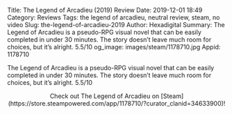Title: The Legend of Arcadieu (2019) Review
Date: 2019-12-01 18:49
Category: Reviews
Tags: the legend of arcadieu, neutral review, steam, no video
Slug: the-legend-of-arcadieu-2019
Author: Hexadigital
Summary: The Legend of Arcadieu is a pseudo-RPG visual novel that can be easily completed in under 30 minutes. The story doesn’t leave much room for choices, but it’s alright. 5.5/10
og_image: images/steam/1178710.jpg
Appid: 1178710

The Legend of Arcadieu is a pseudo-RPG visual novel that can be easily completed in under 30 minutes. The story doesn’t leave much room for choices, but it’s alright. 5.5/10

<center>Check out The Legend of Arcadieu on [Steam](https://store.steampowered.com/app/1178710/?curator_clanid=34633900)!</center>